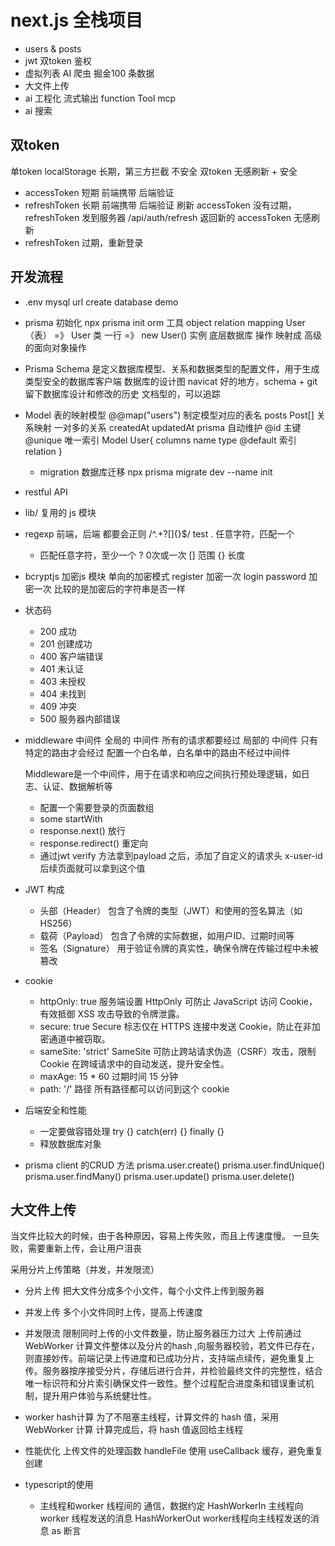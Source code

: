 # next.js 全栈项目

- users & posts 
- jwt 双token 鉴权
- 虚拟列表
  AI 爬虫 掘金100 条数据
- 大文件上传 
- ai 工程化 
   流式输出
   function Tool
   mcp 
- ai 搜索
## 双token
单token localStorage 长期，第三方拦截  不安全
双token   无感刷新 + 安全
- accessToken 短期 前端携带 后端验证
- refreshToken 长期 前端携带 后端验证 刷新 accessToken
   没有过期，refreshToken 发到服务器 /api/auth/refresh 
   返回新的 accessToken 无感刷新
- refreshToken 过期，重新登录

## 开发流程
- .env 
  mysql url 
  create database demo 
- prisma 初始化
  npx prisma init
  orm 工具 object relation mapping 
  User（表） =》 User 类
  一行 =》 new User() 实例 
  底层数据库 操作 映射成 高级的面向对象操作
  
- Prisma Schema 是定义数据库模型、关系和数据类型的配置文件，用于生成类型安全的数据库客户端
  数据库的设计图 
  navicat 好的地方，schema + git 留下数据库设计和修改的历史
  文档型的，可以追踪

- Model 表的映射模型 
  @@map("users") 制定模型对应的表名
  posts Post[] 关系映射 一对多的关系
  createdAt updatedAt prisma 自动维护
  @id 主键 @unique 唯一索引
  Model User{
    columns name type @default 
    索引
    relation
  }

  - migration 数据库迁移
    npx prisma migrate dev --name init

- restful API 
- lib/ 复用的 js 模块
- regexp 
   前端，后端 都要会正则 
   /^.+?[]{}$/  test
   . 任意字符，匹配一个
   + 匹配任意字符，至少一个
   ? 0次或一次
   [] 范围
   {} 长度 
- bcryptjs 加密js 模块 单向的加密模式 
   register 加密一次
   login password 加密一次
   比较的是加密后的字符串是否一样 
- 状态码 
  - 200 成功
  - 201 创建成功
  - 400 客户端错误
  - 401 未认证
  - 403 未授权
  - 404 未找到
  - 409 冲突
  - 500 服务器内部错误

- middleware 中间件
  全局的 中间件 所有的请求都要经过
  局部的 中间件 只有特定的路由才会经过
  配置一个白名单，白名单中的路由不经过中间件

  Middleware是一个中间件，用于在请求和响应之间执行预处理逻辑，如日志、认证、数据解析等
  - 配置一个需要登录的页面数组
  - some startWith
  - response.next() 放行
  - response.redirect() 重定向
  - 通过jwt verify 方法拿到payload 之后，添加了自定义的请求头 x-user-id 
    后续页面就可以拿到这个值
- JWT 构成
  - 头部（Header）
    包含了令牌的类型（JWT）和使用的签名算法（如HS256）
  - 载荷（Payload）
    包含了令牌的实际数据，如用户ID、过期时间等
  - 签名（Signature）
    用于验证令牌的真实性，确保令牌在传输过程中未被篡改

- cookie 
  - httpOnly: true     服务端设置 
  HttpOnly 可防止 JavaScript 访问 Cookie，有效抵御 XSS 攻击导致的令牌泄露。
  - secure: true 
  Secure 标志仅在 HTTPS 连接中发送 Cookie，防止在非加密通道中被窃取。
  - sameSite: 'strict'
    SameSite 可防止跨站请求伪造（CSRF）攻击，限制 Cookie 在跨域请求中的自动发送，提升安全性。
  - maxAge: 15 * 60
    过期时间 15 分钟
  - path: '/'
    路径 所有路径都可以访问到这个 cookie

- 后端安全和性能
  - 一定要做容错处理
      try {} catch(err) {} finally {}
  - 释放数据库对象

- prisma client 的CRUD 方法
   prisma.user.create()
   prisma.user.findUnique()
   prisma.user.findMany()
   prisma.user.update()
   prisma.user.delete()


## 大文件上传
当文件比较大的时候，由于各种原因，容易上传失败，而且上传速度慢。
一旦失败，需要重新上传，会让用户沮丧

采用分片上传策略（并发，并发限流）
- 分片上传
  把大文件分成多个小文件，每个小文件上传到服务器
- 并发上传
  多个小文件同时上传，提高上传速度
- 并发限流
  限制同时上传的小文件数量，防止服务器压力过大
上传前通过 WebWorker 计算文件整体以及分片的hash ,向服务器校验，若文件已存在，则直接妙传。前端记录上传进度和已成功分片，支持端点续传，避免重复上传。服务器按序接受分片，存储后进行合并，并检验最终文件的完整性，结合唯一标识符和分片索引确保文件一致性。整个过程配合进度条和错误重试机制，提升用户体验与系统健壮性。


- worker hash计算
  为了不阻塞主线程，计算文件的 hash 值，采用 WebWorker 计算
  计算完成后，将 hash 值返回给主线程

- 性能优化
   上传文件的处理函数 handleFile 使用 useCallback 缓存，避免重复创建

- typescript的使用
  - 主线程和worker 线程间的 通信，数据约定
    HashWorkerIn 主线程向worker 线程发送的消息
    HashWorkerOut worker线程向主线程发送的消息
    as 断言